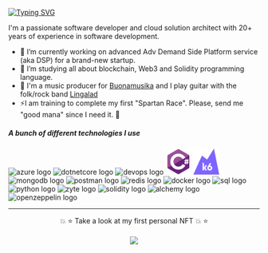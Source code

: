 [![Typing SVG](https://readme-typing-svg.demolab.com?font=Fira+Code&duration=3000&pause=500&color=F2F757&width=435&lines=Hi+there%2C+I'm+Luca%F0%9F%91%8B;I+always+love+to+learn+new+stuffs++%F0%9F%96%A4)](https://git.io/typing-svg)



I'm a passionate software developer and cloud solution architect with 20+ years of experience in software development.

- 🔭 I’m currently working on advanced Adv Demand Side Platform service (aka DSP) for a brand-new startup.    
- 🌱 I’m studying all about blockchain, Web3 and Solidity programming language. 
- :guitar: I'm a music producer for [Buonamusika](https://www.instagram.com/buonamusika/?hl=en) and I play guitar with the folk/rock band [Lingalad](https://it.wikipedia.org/wiki/Lingalad)  
- ⚡I am training to complete my first "Spartan Race". Please, send me "good mana" since I need it. :pray:


##### A bunch of different technologies I use
<div align="left">
  <img src="https://cdn.jsdelivr.net/gh/devicons/devicon/icons/azure/azure-original.svg" height="52" width="52" alt="azure logo"  />
  <img src="https://cdn.jsdelivr.net/gh/devicons/devicon/icons/dotnetcore/dotnetcore-original.svg" height="52" width="52" alt="dotnetcore logo"  />
  <img src="https://cdn-dynmedia-1.microsoft.com/is/image/microsoftcorp/services_devops_pipelines-icon-80?resMode=sharp2&op_usm=1.5,0.65,15,0&wid=80&qlt=100&fmt=png-alpha&fit=constrain" height="52" width="52" alt="devops logo"  />  
  <img src="https://raw.githubusercontent.com/devicons/devicon/master/icons/csharp/csharp-original.svg" height="52" width="52" alt="c# logo"  />
  <img src="https://raw.githubusercontent.com/grafana/k6/e8140190cb9126498b502b7aa1dad8c095c3fa51/assets/logo.svg" height="52" width="52" alt="k6 logo"  />
  <img src="https://cdn.jsdelivr.net/gh/devicons/devicon/icons/mongodb/mongodb-original.svg" height="48" width="48" alt="mongodb logo"  />
  <img src="https://www.vectorlogo.zone/logos/getpostman/getpostman-icon.svg" height="52" width="52" alt="postman logo"  />
  <img src="https://cdn.jsdelivr.net/gh/devicons/devicon/icons/redis/redis-original.svg" height="48" width="48" alt="redis logo"  />
  <img src="https://cdn.jsdelivr.net/gh/devicons/devicon/icons/docker/docker-original.svg" height="52" width="52" alt="docker logo"  />
  <img src="https://i.pinimg.com/originals/00/47/41/004741d0cd8e7face0e44392387ac18c.png" height="52" width="52" alt="sql logo"  />
  <img src="https://cdn.jsdelivr.net/gh/devicons/devicon/icons/python/python-original.svg" height="52" width="52" alt="python logo"  />
  <img src="https://www.zyte.com/wp-content/uploads/2021/02/zyte-logo-1920.png" height="40" width="52" alt="zyte logo"  />
  <img src="https://i.pinimg.com/originals/00/47/41/004741d0cd8e7face0e44392387ac18c.png" height="52" width="52" alt="solidity logo"  />
  <img src="https://res.cloudinary.com/crunchbase-production/image/upload/c_lpad,h_256,w_256,f_auto,q_auto:eco,dpr_1/knid3ofzvtnf9f6ifg7t" height="52" width="52" alt="alchemy logo"  />
  <img src="https://avatars.githubusercontent.com/u/20820676?s=280&v=4" height="52" width="52" alt="openzeppelin logo" />
</div>


<hr/>
<div align="center">
   💥 ⭐ Take a look at my first personal NFT 💥 ⭐ 
</div>

<br/>
<div align="center">
  <a href="https://opensea.io/collection/geometricshapes-v3" target="_blank">
    <img src="https://i.seadn.io/gae/OvOGfMqaV2otMDoSlXDHzRlZFx9FpenFdcBdqH7Y64de219wBT2NcwuY3rBrOilHJvzbmz8KAtmTOsxMUznnPY-uqQ8S73VPOnnI?auto=format&w=256"/>
  </a>
</div>




<!--img src="https://github-readme-stats.vercel.app/api?username=nttluke&show_icons=true&title_color=fff&icon_color=79ff97&text_color=9f9f9f&bg_color=151515&hide=contribs"/>

<img src="https://github-readme-stats.vercel.app/api/top-langs/?username=nttluke&&layout=compact&title_color=fff&icon_color=79ff97&text_color=9f9f9f&bg_color=151515"/-->
